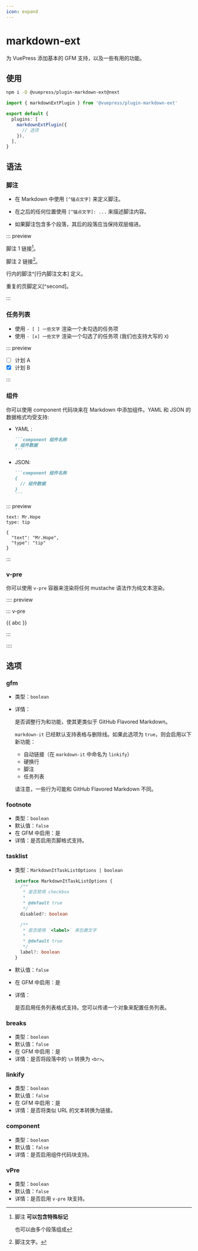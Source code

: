 ```yaml
---
icon: expand
---
```


# markdown-ext

<NpmBadge package="@vuepress/plugin-markdown-ext" />

为 VuePress 添加基本的 GFM 支持，以及一些有用的功能。

## 使用

```bash
npm i -D @vuepress/plugin-markdown-ext@next
```

```ts title=".vuepress/config.ts"
import { markdownExtPlugin } from '@vuepress/plugin-markdown-ext'

export default {
  plugins: [
    markdownExtPlugin({
      // 选项
    }),
  ],
}
```

## 语法

### 脚注

- 在 Markdown 中使用 `[^锚点文字]` 来定义脚注。

- 在之后的任何位置使用 `[^锚点文字]: ...` 来描述脚注内容。

- 如果脚注包含多个段落，其后的段落应当保持双层缩进。

::: preview

脚注 1 链接[^链接1]。

脚注 2 链接[^链接2]。

行内的脚注^[行内脚注文本] 定义。

重复的页脚定义[^second]。

[^链接1]: 脚注 **可以包含特殊标记**

    也可以由多个段落组成

[^链接2]: 脚注文字。

:::

### 任务列表

- 使用 `- [ ] 一些文字` 渲染一个未勾选的任务项
- 使用 `- [x] 一些文字` 渲染一个勾选了的任务项 (我们也支持大写的 `X`)

::: preview

- [ ] 计划 A
- [x] 计划 B

:::

### 组件

你可以使用 component 代码块来在 Markdown 中添加组件。YAML 和 JSON 的数据格式均受支持:

- YAML <Badge text="推荐" type="tip" />:

  ````md
  ```component 组件名称
  # 组件数据
  ```
  ````

- JSON:

  ````md
  ```component 组件名称
  {
    // 组件数据
  }
  ```
  ````

::: preview

```component Badge
text: Mr.Hope
type: tip
```

```component Badge
{
  "text": "Mr.Hope",
  "type": "tip"
}
```

:::

### v-pre

你可以使用 `v-pre` 容器来渲染将任何 mustache 语法作为纯文本渲染。

:::: preview

::: v-pre

{{ abc }}

:::

::::

## 选项

### gfm

- 类型：`boolean`

- 详情：

  是否调整行为和功能，使其更类似于 GitHub Flavored Markdown。

  `markdown-it` 已经默认支持表格与删除线。如果此选项为 `true`，则会启用以下新功能：

  - 自动链接（在 `markdown-it` 中命名为 `linkify`）
  - 硬换行
  - 脚注
  - 任务列表

  请注意，一些行为可能和 GitHub Flavored Markdown 不同。

### footnote

- 类型：`boolean`
- 默认值：`false`
- 在 GFM 中启用：是
- 详情：是否启用页脚格式支持。

### tasklist

- 类型：`MarkdownItTaskListOptions | boolean`

  ```ts
  interface MarkdownItTaskListOptions {
    /**
     * 是否禁用 checkbox
     *
     * @default true
     */
    disabled?: boolean

    /**
     * 是否使用 `<label>` 来包裹文字
     *
     * @default true
     */
    label?: boolean
  }
  ```

- 默认值：`false`
- 在 GFM 中启用：是
- 详情：

  是否启用任务列表格式支持。您可以传递一个对象来配置任务列表。

### breaks

- 类型：`boolean`
- 默认值：`false`
- 在 GFM 中启用：是
- 详情：是否将段落中的 `\n` 转换为 `<br>`。

### linkify

- 类型：`boolean`
- 默认值：`false`
- 在 GFM 中启用：是
- 详情：是否将类似 URL 的文本转换为链接。

### component

- 类型：`boolean`
- 默认值：`false`
- 详情：是否启用组件代码块支持。

### vPre

- 类型：`boolean`
- 默认值：`false`
- 详情：是否启用 `v-pre` 块支持。
